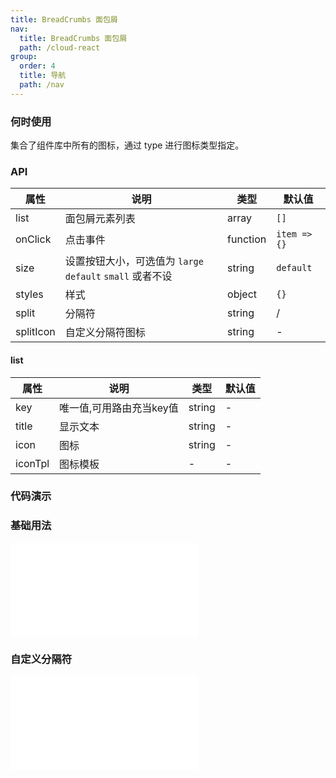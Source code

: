 ```yaml
---
title: BreadCrumbs 面包屑
nav:
  title: BreadCrumbs 面包屑
  path: /cloud-react
group:
  order: 4
  title: 导航
  path: /nav
---
```


### 何时使用

集合了组件库中所有的图标，通过 type 进行图标类型指定。

### API

| 属性        | 说明                 | 类型             | 默认值     |
| ----------- | -------------------- | ---------------- | ---------- |
| list  | 面包屑元素列表         | array            | `[]`        |
| onClick  | 点击事件               | function            |`item => {}`         |
| size     | 设置按钮大小，可选值为 `large` `default` `small` 或者不设          | string          | `default` |
| styles      | 样式             | object | `{}`          |
| split      | 分隔符             | string | /          |
| splitIcon      | 自定义分隔符图标             |   string | -          |

#### list
| 属性 | 说明 | 类型 | 默认值 |
| ----------- | -------------------- | ---------------- | ---------- |
| key | 唯一值,可用路由充当key值 | string | - |
| title | 显示文本 | string | - |
| icon | 图标 | string | - |
| iconTpl | 图标模板 | - | - |

 ### 代码演示 

### 基础用法
<embed src="@components/bread-crumbs/demos/basic-bread-crumbs.md" /> 

### 自定义分隔符
<embed src="@components/bread-crumbs/demos/custom.md" /> 
